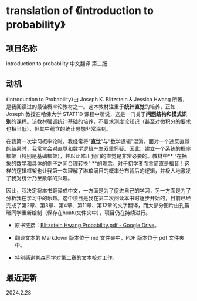 # translation of 《introduction to probability》

## 项目名称
introduction to probability 中文翻译 第二版

## 动机
  《Introduction to Probability》由 Joseph K. Blitzstein & Jessica Hwang 所著，是我阅读过的最佳概率论教材之一。这本教材注重于**统计直觉**的培养，正如 Joseph 教授在哈佛大学 STAT110 课程中所说，这是一门关于**问题结构和模式识别**的课程。该教材强调统计基础的培养，不要求测度论知识（甚至对微积分的要求也相当低），但其中蕴含的统计思想非常深刻。
  
  在我第一次学习概率论时，我经常将“**直觉**”与“数学逻辑”混淆。面对一个违反直觉的结果时，我常常会对直觉和数学逻辑产生双重怀疑。因此，建立一个系统的概率框架（特别是基础框架），并以此修正我们的直觉是非常必要的。教材中** “在抽象的数学和具体的例子之间合理转换” **的理念，对于初学者而言简直是福音！这样的逻辑框架也让我第一次理解了琳琅满目的概率分布背后的逻辑，并极大地激发了我对统计乃至数学的兴趣。
  
  因此，我决定将本书翻译成中文，一方面是为了促进自己的学习，另一方面是为了分析我在学习中的乐趣。这个项目是我在第二次阅读本书时逐步开始的，目前已经完成了第2章、第3章、第4章、第11章、第12章的文字翻译，而大部分图片由孔晨曦同学重新绘制（保存在huatu文件夹中），项目仍在持续进行。

* 原书链接：[Blitzstein Hwang Probability.pdf - Google Drive](https://drive.google.com/file/d/1VmkAAGOYCTORq1wxSQqy255qLJjTNvBI/edit)。

* 翻译文本的 Markdown 版本位于 md 文件夹中，PDF 版本位于 pdf 文件夹中。

* 特别感谢刘森同学对第二章的文本校对工作。

## 最近更新
2024.2.28
